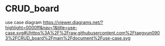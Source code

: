 # CRUD_board

use case diagram https://viewer.diagrams.net/?highlight=0000ff&nav=1&title=use-case.svg#Uhttps%3A%2F%2Fraw.githubusercontent.com%2Ftaegyun0903%2FCRUD_board%2Fmain%2Fdocument%2Fuse-case.svg
